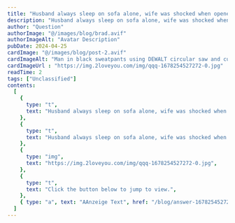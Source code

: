 ```yaml
---
title: "Husband always sleep on sofa alone, wife was shocked when opened the sofa!"
description: "Husband always sleep on sofa alone, wife was shocked when opened the sofa!"
author: "Question"
authorImage: "@/images/blog/brad.avif"
authorImageAlt: "Avatar Description"
pubDate: 2024-04-25
cardImage: "@/images/blog/post-2.avif"
cardImageAlt: "Man in black sweatpants using DEWALT circular saw and cutting a wood plank"
cardImageUrl : "https://img.2loveyou.com/img/qqq-1678254527272-0.jpg"
readTime: 2
tags: ["Unclassified"]
contents:
  [
    {
      type: "t",
      text: "Husband always sleep on sofa alone, wife was shocked when opened the sofa!",
    },
    {
      type: "t",
      text: "Husband always sleep on sofa alone, wife was shocked when opened the sofa!",
    },
    {
      type: "img",
      text: "https://img.2loveyou.com/img/qqq-1678254527272-0.jpg",
    },
    {
      type: "t",
      text: "Click the button below to jump to view.",
    },
    { type: "a", text: "AAnzeige Text", href: "/blog/answer-1678254527272-384692/" },
  ]
---
```

